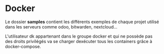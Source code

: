 # Docker

Le dossier **samples** contient les différents exemples de chaque projet utilisé dans les serveurs comme odoo, bitwarden, nextcloud...

L'utilisateur dk appartenant dans le groupe docker et qui ne possède pas des droits privilégés va se charger dexécuter tous les containers grâce à docker-compose.